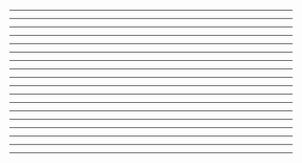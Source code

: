 

---


---


---


---


---


---

---

---

---

---


---

---

---

---


---

---

---

---


